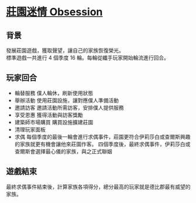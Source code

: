 # [莊園迷情 Obsession](https://boardgamearena.com/gamepanel?game=obsession)

## 背景

發展莊園遊戲，獲取聲望，讓自己的家族恢復榮光。  
標準遊戲一共進行 4 個季度 16 輪。每輪從纖手玩家開始輪流進行回合。

## 玩家回合

- 輪替服務
  僕人輪休，刷新使用狀態
- 舉辦活動
  使用莊園設施，讓對應僕人準備活動
- 邀請訪客
  邀請活動所需訪客，安排僕人提供服務
- 享受恩惠
  獲得活動與訪客獎勵
- 建築師市場購買
  購買設施擴建莊園
- 清理玩家面板
- 求偶
  每個季度的最後一輪會進行求偶事件，莊園更符合伊莉莎白或查爾斯興趣的家族就更有機會讓他來莊園作客。
  四個季度後，最終求偶事件，伊莉莎白或查爾斯會選擇最心儀的家族，與之正式聯姻

## 遊戲結束

最終求偶事件結束後，計算家族各項得分，總分最高的玩家就是德比郡最有威望的家族。
